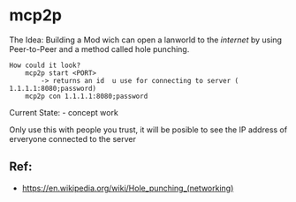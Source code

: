 # mcp2p

The Idea:
    Building a Mod wich can open a lanworld to the _internet_ by using Peer-to-Peer and a method called hole punching.
    
    How could it look?
        mcp2p start <PORT>
            -> returns an id  u use for connecting to server ( 1.1.1.1:8080;password)
        mcp2p con 1.1.1.1:8080;password

Current State:
    - concept work

Only use this with people you trust, it will be posible to see the IP address of erveryone connected to the server

## Ref:
 - https://en.wikipedia.org/wiki/Hole_punching_(networking)
